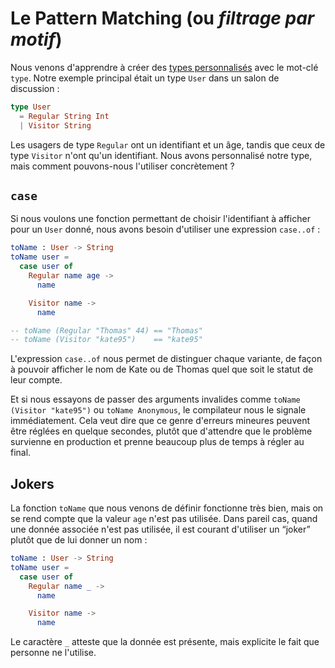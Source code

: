 # Le Pattern Matching (ou *filtrage par motif*)

Nous venons d'apprendre à créer des [types personnalisés](/types/custom_types.html) avec le mot-clé `type`. Notre exemple principal était un type `User` dans un salon de discussion :

```elm
type User
  = Regular String Int
  | Visitor String
```

Les usagers de type `Regular` ont un identifiant et un âge, tandis que ceux de type `Visitor` n'ont qu'un identifiant. Nous avons personnalisé notre type, mais comment pouvons-nous l'utiliser concrètement ?


## `case`

Si nous voulons une fonction permettant de choisir l'identifiant à afficher pour un `User` donné, nous avons besoin d'utiliser une expression `case..of` :

```elm
toName : User -> String
toName user =
  case user of
    Regular name age ->
      name

    Visitor name ->
      name

-- toName (Regular "Thomas" 44) == "Thomas"
-- toName (Visitor "kate95")    == "kate95"
```

L'expression `case..of` nous permet de distinguer chaque variante, de façon à pouvoir afficher le nom de Kate ou de Thomas quel que soit le statut de leur compte.

Et si nous essayons de passer des arguments invalides comme  `toName (Visitor "kate95")` ou `toName Anonymous`, le compilateur nous le signale immédiatement. Cela veut dire que ce genre d'erreurs mineures peuvent être réglées en quelque secondes, plutôt que d'attendre que le problème survienne en production et prenne beaucoup plus de temps à régler au final.


## Jokers

La fonction `toName` que nous venons de définir fonctionne très bien, mais on se rend compte que la valeur `age` n'est pas utilisée. Dans pareil cas, quand une donnée associée n'est pas utilisée, il est courant d'utiliser un “joker” plutôt que de lui donner un nom :

```elm
toName : User -> String
toName user =
  case user of
    Regular name _ ->
      name

    Visitor name ->
      name
```

Le caractère `_` atteste que la donnée est présente, mais explicite le fait que personne ne l'utilise.
